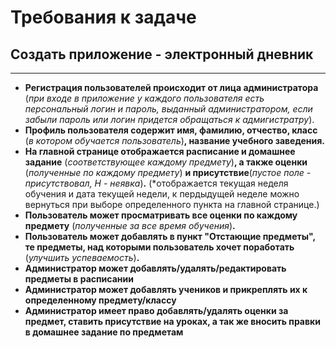# Требования к задаче

## Создать приложение - электронный дневник

___

+ **Регистрация пользователей происходит от лица администратора** 
(*при входе в приложение у каждого пользователя есть персональный логин и пароль,
  выданный администратором, если забыли пароль или логин придется обращаться к адмигистратру*).
+ **Профиль пользователя содержит имя, фамилию, отчество, класс** (*в котором обучается пользователь*)**, название учебного заведения.**
+ **На главной странице отображается расписание и домашнее задание** (*соответствующее каждому предмету*)**, а также оценки** (*полученные по каждому предмету*)
    **и присутствие**(*пустое поле - присутствовал, Н - неявка*)**.** 
(*отображается текущая неделя обучения и дата текущей недели, к пердыдущей неделе можно вернуться при выборе определенного пункта на главной странице.)
+ **Пользователь может просматривать все оценки по каждому предмету** (*полученные за все время обучения*)**.**
+ **Пользователь может добавлять в пункт "Отстающие предметы", те предметы, над которыми пользователь хочет поработать** (*улучшить успеваемость*)**.**
+ **Администратор может добавлять/удалять/редактировать предметы в расписании**
+ **Администратор может добавлять учеников и прикреплять их к определенному предмету/классу**
+ **Администратор имеет право добавлять/удалять оценки за предмет, ставить присутствие на уроках, а так же вносить правки в домашнее задание по предметам**
